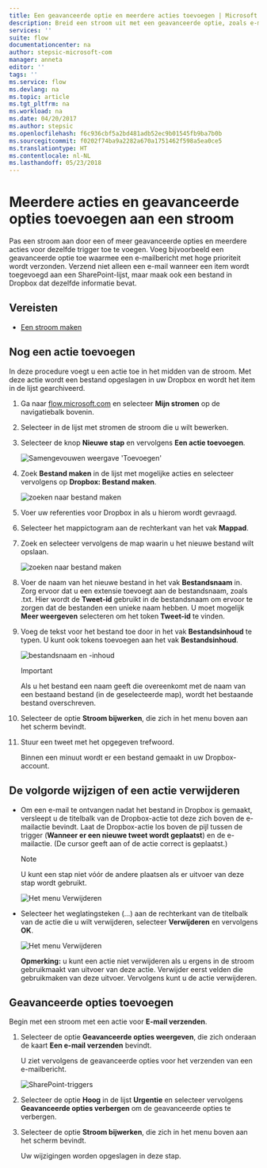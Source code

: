 ```yaml
---
title: Een geavanceerde optie en meerdere acties toevoegen | Microsoft Docs
description: Breid een stroom uit met een geavanceerde optie, zoals e-mail instellen op hoge prioriteit, en voeg nog een actie toe voor dezelfde gebeurtenis.
services: ''
suite: flow
documentationcenter: na
author: stepsic-microsoft-com
manager: anneta
editor: ''
tags: ''
ms.service: flow
ms.devlang: na
ms.topic: article
ms.tgt_pltfrm: na
ms.workload: na
ms.date: 04/20/2017
ms.author: stepsic
ms.openlocfilehash: f6c936cbf5a2bd481adb52ec9b01545fb9ba7b0b
ms.sourcegitcommit: f0202f74ba9a2282a670a1751462f598a5ea0ce5
ms.translationtype: HT
ms.contentlocale: nl-NL
ms.lasthandoff: 05/23/2018
---
```

# <a name="add-multiple-actions-and-advanced-options-to-a-flow"></a>Meerdere acties en geavanceerde opties toevoegen aan een stroom
Pas een stroom aan door een of meer geavanceerde opties en meerdere acties voor dezelfde trigger toe te voegen. Voeg bijvoorbeeld een geavanceerde optie toe waarmee een e-mailbericht met hoge prioriteit wordt verzonden. Verzend niet alleen een e-mail wanneer een item wordt toegevoegd aan een SharePoint-lijst, maar maak ook een bestand in Dropbox dat dezelfde informatie bevat.

## <a name="prerequisites"></a>Vereisten
* [Een stroom maken](get-started-logic-flow.md)

## <a name="add-another-action"></a>Nog een actie toevoegen
In deze procedure voegt u een actie toe in het midden van de stroom. Met deze actie wordt een bestand opgeslagen in uw Dropbox en wordt het item in de lijst gearchiveerd.

1. Ga naar [flow.microsoft.com](https://flow.microsoft.com) en selecteer **Mijn stromen** op de navigatiebalk bovenin.
2. Selecteer in de lijst met stromen de stroom die u wilt bewerken.
3. Selecteer de knop **Nieuwe stap** en vervolgens **Een actie toevoegen**.
   
    ![Samengevouwen weergave 'Toevoegen'](./media/multi-step-logic-flow/add-action.png)
4. Zoek **Bestand maken** in de lijst met mogelijke acties en selecteer vervolgens op **Dropbox: Bestand maken**.
   
    ![zoeken naar bestand maken](./media/multi-step-logic-flow/create-file-search.png)
5. Voer uw referenties voor Dropbox in als u hierom wordt gevraagd.
6. Selecteer het mappictogram aan de rechterkant van het vak **Mappad**.
7. Zoek en selecteer vervolgens de map waarin u het nieuwe bestand wilt opslaan.
   
    ![zoeken naar bestand maken](./media/multi-step-logic-flow/create-file-folder.png)
8. Voer de naam van het nieuwe bestand in het vak **Bestandsnaam** in. Zorg ervoor dat u een extensie toevoegt aan de bestandsnaam, zoals .txt. Hier wordt de **Tweet-id** gebruikt in de bestandsnaam om ervoor te zorgen dat de bestanden een unieke naam hebben. U moet mogelijk **Meer weergeven** selecteren om het token **Tweet-id** te vinden.
9. Voeg de tekst voor het bestand toe door in het vak **Bestandsinhoud** te typen. U kunt ook tokens toevoegen aan het vak **Bestandsinhoud**.
   
    ![bestandsnaam en -inhoud](./media/multi-step-logic-flow/create-file-name-and-contents.png)
   
   > [!IMPORTANT]
   > Als u het bestand een naam geeft die overeenkomt met de naam van een bestaand bestand (in de geselecteerde map), wordt het bestaande bestand overschreven.
   > 
   > 
10. Selecteer de optie **Stroom bijwerken**, die zich in het menu boven aan het scherm bevindt.
11. Stuur een tweet met het opgegeven trefwoord.
    
     Binnen een minuut wordt er een bestand gemaakt in uw Dropbox-account.

## <a name="reorder-or-delete-an-action"></a>De volgorde wijzigen of een actie verwijderen
* Om een e-mail te ontvangen nadat het bestand in Dropbox is gemaakt, versleept u de titelbalk van de Dropbox-actie tot deze zich boven de e-mailactie bevindt. Laat de Dropbox-actie los boven de pijl tussen de trigger (**Wanneer er een nieuwe tweet wordt geplaatst**) en de e-mailactie. (De cursor geeft aan of de actie correct is geplaatst.)
  
  > [!NOTE]
  > U kunt een stap niet vóór de andere plaatsen als er uitvoer van deze stap wordt gebruikt.
  > 
  > 
  
    ![Het menu Verwijderen](./media/multi-step-logic-flow/draggingaction.png)
* Selecteer het weglatingsteken (...) aan de rechterkant van de titelbalk van de actie die u wilt verwijderen, selecteer **Verwijderen** en vervolgens **OK**.
  
    ![Het menu Verwijderen](./media/multi-step-logic-flow/deletemenu.png)
  
     **Opmerking:** u kunt een actie niet verwijderen als u ergens in de stroom gebruikmaakt van uitvoer van deze actie. Verwijder eerst velden die gebruikmaken van deze uitvoer. Vervolgens kunt u de actie verwijderen.

## <a name="add-advanced-options"></a>Geavanceerde opties toevoegen
Begin met een stroom met een actie voor **E-mail verzenden**.

1. Selecteer de optie **Geavanceerde opties weergeven**, die zich onderaan de kaart **Een e-mail verzenden** bevindt.
   
     U ziet vervolgens de geavanceerde opties voor het verzenden van een e-mailbericht.
   
    ![SharePoint-triggers](./media/multi-step-logic-flow/advanced.png)
2. Selecteer de optie **Hoog** in de lijst **Urgentie** en selecteer vervolgens **Geavanceerde opties verbergen** om de geavanceerde opties te verbergen.
3. Selecteer de optie **Stroom bijwerken**, die zich in het menu boven aan het scherm bevindt.
   
     Uw wijzigingen worden opgeslagen in deze stap.

